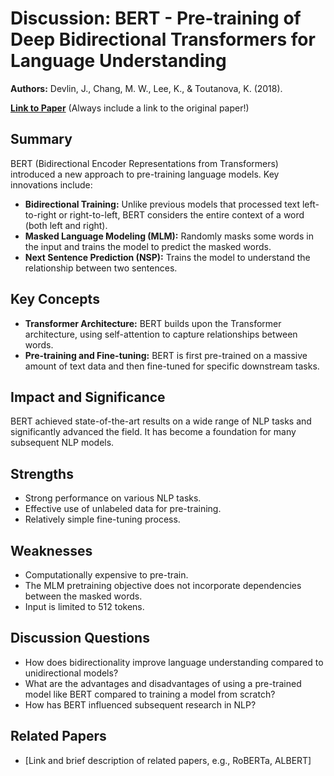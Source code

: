 # Discussion: BERT - Pre-training of Deep Bidirectional Transformers for Language Understanding

**Authors:** Devlin, J., Chang, M. W., Lee, K., & Toutanova, K. (2018).

**[Link to Paper](https://arxiv.org/abs/1810.04805)**  (Always include a link to the original paper!)

## Summary

BERT (Bidirectional Encoder Representations from Transformers) introduced a new approach to pre-training language models.  Key innovations include:

*   **Bidirectional Training:**  Unlike previous models that processed text left-to-right or right-to-left, BERT considers the entire context of a word (both left and right).
*   **Masked Language Modeling (MLM):**  Randomly masks some words in the input and trains the model to predict the masked words.
*   **Next Sentence Prediction (NSP):**  Trains the model to understand the relationship between two sentences.

## Key Concepts

*   **Transformer Architecture:**  BERT builds upon the Transformer architecture, using self-attention to capture relationships between words.
*   **Pre-training and Fine-tuning:**  BERT is first pre-trained on a massive amount of text data and then fine-tuned for specific downstream tasks.

## Impact and Significance

BERT achieved state-of-the-art results on a wide range of NLP tasks and significantly advanced the field.  It has become a foundation for many subsequent NLP models.

## Strengths

*   Strong performance on various NLP tasks.
*   Effective use of unlabeled data for pre-training.
*   Relatively simple fine-tuning process.

## Weaknesses

*   Computationally expensive to pre-train.
*   The MLM pretraining objective does not incorporate dependencies between the masked words.
*   Input is limited to 512 tokens.

## Discussion Questions

*   How does bidirectionality improve language understanding compared to unidirectional models?
*   What are the advantages and disadvantages of using a pre-trained model like BERT compared to training a model from scratch?
*   How has BERT influenced subsequent research in NLP?

## Related Papers
* [Link and brief description of related papers, e.g., RoBERTa, ALBERT]